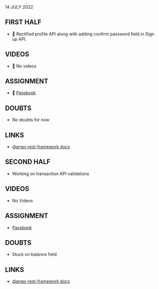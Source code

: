 14 JULY 2022

## FIRST HALF

- 🚧 Rectified profile API along with adding confirm password field in Sign up API.

## VIDEOS

- 🚫 No videos

## ASSIGNMENT

- 🚧 [Passbook](https://github.com/sp18-interns/django-passbook/tree/PPG-003)

## DOUBTS

- No doubts for now

## LINKS

- [django-rest-framework docs](https://www.django-rest-framework.org/tutorial/quickstart/)

## SECOND HALF

- Working on transaction API validations

## VIDEOS

- No Videos

## ASSIGNMENT

- [Passbook](https://github.com/sp18-interns/django-passbook/tree/PPG-003)

## DOUBTS

- Stuck on balance field

## LINKS

- [django-rest-framework docs](https://www.django-rest-framework.org/tutorial/quickstart/)

